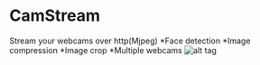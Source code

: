 # CamStream
Stream your webcams over http(Mjpeg)
*Face detection
*Image compression
*Image crop
*Multiple webcams
![alt tag](https://raw.githubusercontent.com/avramit/CamStream/master/screenshot.png)
